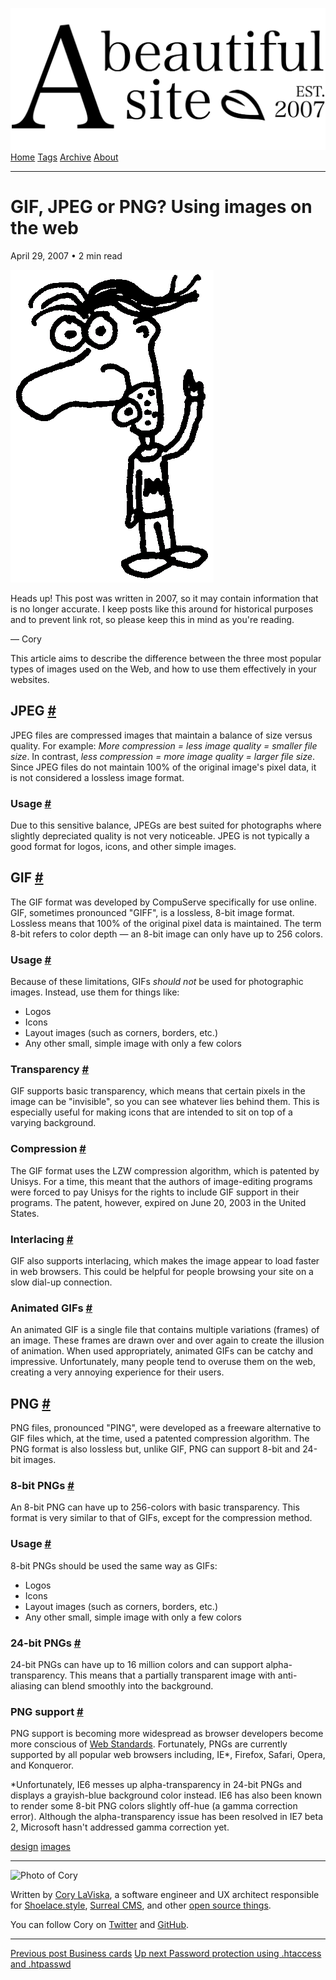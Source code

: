 <a href="../../index.html" class="header-link"><img src="../../images/logos/wordmark.svg" alt="A Beautiful Site" class="wordmark" /></a> <a href="../../index.html" class="nav-item">Home</a> <a href="../../tags/index.html" class="nav-item">Tags</a> <a href="../index.html" class="nav-item">Archive</a> <a href="../../about/index.html" class="nav-item">About</a>

------------------------------------------------------------------------

GIF, JPEG or PNG? Using images on the web
=========================================

April 29, 2007 • 2 min read

![A drawing of a cartoon man pointing upwards](../../images/artwork/pointer.gif)

Heads up! This post was written in 2007, so it may contain information that is no longer accurate. I keep posts like this around for historical purposes and to prevent link rot, so please keep this in mind as you're reading.

— Cory

This article aims to describe the difference between the three most popular types of images used on the Web, and how to use them effectively in your websites.

JPEG <a href="#jpeg" class="direct-link">#</a>
----------------------------------------------

JPEG files are compressed images that maintain a balance of size versus quality. For example: *More compression = less image quality = smaller file size*. In contrast, *less compression = more image quality = larger file size*. Since JPEG files do not maintain 100% of the original image's pixel data, it is not considered a lossless image format.

### Usage <a href="#usage" class="direct-link">#</a>

Due to this sensitive balance, JPEGs are best suited for photographs where slightly depreciated quality is not very noticeable. JPEG is not typically a good format for logos, icons, and other simple images.

GIF <a href="#gif" class="direct-link">#</a>
--------------------------------------------

The GIF format was developed by CompuServe specifically for use online. GIF, sometimes pronounced "GIFF", is a lossless, 8-bit image format. Lossless means that 100% of the original pixel data is maintained. The term 8-bit refers to color depth — an 8-bit image can only have up to 256 colors.

### Usage <a href="#usage-2" class="direct-link">#</a>

Because of these limitations, GIFs *should not* be used for photographic images. Instead, use them for things like:

-   Logos
-   Icons
-   Layout images (such as corners, borders, etc.)
-   Any other small, simple image with only a few colors

### Transparency <a href="#transparency" class="direct-link">#</a>

GIF supports basic transparency, which means that certain pixels in the image can be "invisible", so you can see whatever lies behind them. This is especially useful for making icons that are intended to sit on top of a varying background.

### Compression <a href="#compression" class="direct-link">#</a>

The GIF format uses the LZW compression algorithm, which is patented by Unisys. For a time, this meant that the authors of image-editing programs were forced to pay Unisys for the rights to include GIF support in their programs. The patent, however, expired on June 20, 2003 in the United States.

### Interlacing <a href="#interlacing" class="direct-link">#</a>

GIF also supports interlacing, which makes the image appear to load faster in web browsers. This could be helpful for people browsing your site on a slow dial-up connection.

### Animated GIFs <a href="#animated-gifs" class="direct-link">#</a>

An animated GIF is a single file that contains multiple variations (frames) of an image. These frames are drawn over and over again to create the illusion of animation. When used appropriately, animated GIFs can be catchy and impressive. Unfortunately, many people tend to overuse them on the web, creating a very annoying experience for their users.

PNG <a href="#png" class="direct-link">#</a>
--------------------------------------------

PNG files, pronounced "PING", were developed as a freeware alternative to GIF files which, at the time, used a patented compression algorithm. The PNG format is also lossless but, unlike GIF, PNG can support 8-bit and 24-bit images.

### 8-bit PNGs <a href="#8-bit-pngs" class="direct-link">#</a>

An 8-bit PNG can have up to 256-colors with basic transparency. This format is very similar to that of GIFs, except for the compression method.

### Usage <a href="#usage-3" class="direct-link">#</a>

8-bit PNGs should be used the same way as GIFs:

-   Logos
-   Icons
-   Layout images (such as corners, borders, etc.)
-   Any other small, simple image with only a few colors

### 24-bit PNGs <a href="#24-bit-pngs" class="direct-link">#</a>

24-bit PNGs can have up to 16 million colors and can support alpha-transparency. This means that a partially transparent image with anti-aliasing can blend smoothly into the background.

### PNG support <a href="#png-support" class="direct-link">#</a>

PNG support is becoming more widespread as browser developers become more conscious of [Web Standards](http://www.w3.org/). Fortunately, PNGs are currently supported by all popular web browsers including, IE\*, Firefox, Safari, Opera, and Konqueror.

\*Unfortunately, IE6 messes up alpha-transparency in 24-bit PNGs and displays a grayish-blue background color instead. IE6 has also been known to render some 8-bit PNG colors slightly off-hue (a gamma correction error). Although the alpha-transparency issue has been resolved in IE7 beta 2, Microsoft hasn't addressed gamma correction yet.

<a href="../../tags/design/index.html" class="post-tag">design</a> <a href="../../tags/images/index.html" class="post-tag">images</a>

------------------------------------------------------------------------

<img src="http://0.gravatar.com/avatar/bf1b3b95fd5b096a3592247c29667b33?s=512" alt="Photo of Cory" class="avatar avatar-small" />

Written by [Cory LaViska](../../index-4.html), a software engineer and UX architect responsible for [Shoelace.style](https://shoelace.style/), [Surreal CMS](https://www.surrealcms.com/), and other [open source things](https://github.com/claviska).

You can follow Cory on [Twitter](https://twitter.com/claviska) and [GitHub](https://github.com/claviska).

------------------------------------------------------------------------

<a href="../business-cards/index.html" class="post-nav-previous"><span class="small">Previous post</span> Business cards</a> <a href="../password-protection-using-htaccess-and-htpasswd/index.html" class="post-nav-next"><span class="small">Up next</span> Password protection using .htaccess and .htpasswd</a>
